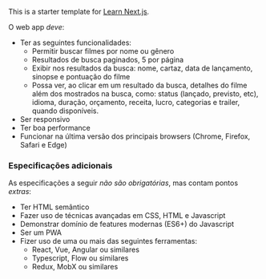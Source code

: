 This is a starter template for [Learn Next.js](https://nextjs.org/learn).

O web app _deve_:

- Ter as seguintes funcionalidades:
  - Permitir buscar filmes por nome ou gênero
  - Resultados de busca paginados, 5 por página
  - Exibir nos resultados da busca: nome, cartaz, data de lançamento, sinopse e pontuação do filme
  - Possa ver, ao clicar em um resultado da busca, detalhes do filme além dos mostrados na busca, como: status (lançado, previsto, etc), idioma, duração, orçamento, receita, lucro, categorias e trailer, quando disponíveis.
- Ser responsivo
- Ter boa performance
- Funcionar na última versão dos principais browsers (Chrome, Firefox, Safari e Edge)

### Especificações adicionais

As especificações a seguir _não são obrigatórias_, mas contam pontos _extras_:

- Ter HTML semântico
- Fazer uso de técnicas avançadas em CSS, HTML e Javascript
- Demonstrar domínio de features modernas (ES6+) do Javascript
- Ser um PWA
- Fizer uso de uma ou mais das seguintes ferramentas:
  - React, Vue, Angular ou similares
  - Typescript, Flow ou similares
  - Redux, MobX ou similares
